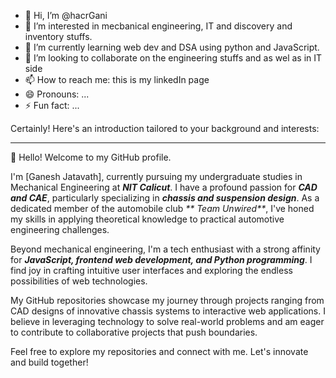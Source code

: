 - 👋 Hi, I’m @hacrGani
- 👀 I’m interested in mecbanical engineering, IT and discovery and inventory stuffs.
- 🌱 I’m currently learning web dev and DSA using python and JavaScript.
- 💞️ I’m looking to collaborate on the engineering stuffs and as wel as in IT side 
- 📫 How to reach me: this is my linkedIn page 
- 😄 Pronouns: ...
- ⚡ Fun fact: ...

<!---
hacrGani/hacrGani is a ✨ special ✨ repository because its `README.md` (this file) appears on your GitHub profile.
You can click the Preview link to take a look at your changes.
--->
Certainly! Here's an introduction tailored to your background and interests:

---

👋 Hello! Welcome to my GitHub profile.

I'm [Ganesh Jatavath], currently pursuing my undergraduate studies in Mechanical Engineering at **_NIT Calicut_**. I have a profound passion for _**CAD and CAE**_, particularly specializing in **_chassis and suspension design_**. As a dedicated member of the automobile club _** Team Unwired**_, I've honed my skills in applying theoretical knowledge to practical automotive engineering challenges.

Beyond mechanical engineering, I'm a tech enthusiast with a strong affinity for **_JavaScript, frontend web development, and Python programming_**. I find joy in crafting intuitive user interfaces and exploring the endless possibilities of web technologies.

My GitHub repositories showcase my journey through projects ranging from CAD designs of innovative chassis systems to interactive web applications. I believe in leveraging technology to solve real-world problems and am eager to contribute to collaborative projects that push boundaries.

Feel free to explore my repositories and connect with me. Let's innovate and build together!

